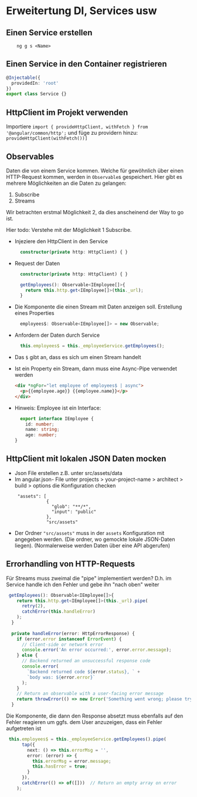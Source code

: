 # Erweitertung DI, Services usw

## Einen Service erstellen

```
    ng g s <Name>
```

## Einen Service in den Container registrieren

```ts 
@Injectable({
  providedIn: 'root'
})
export class Service {}

```

## HttpClient im Projekt verwenden
Importiere `import { provideHttpClient, withFetch } from '@angular/common/http';` und füge zu providern hinzu: `provideHttpClient(withFetch())]`

## Observables

Daten die von einem Service kommen. Welche für gewöhnlich über einen HTTP-Request kommen, werden in `Observable`s gespeichert.
Hier gibt es mehrere Möglichkeiten an die Daten zu gelangen:
1) Subscribe
2) Streams

Wir betrachten erstmal Möglichkeit 2, da dies anscheinend der Way to go ist.

Hier todo: Verstehe mit der Möglichkeit 1 Subscribe.

- Injeziere den HttpClient in den Service

  ```ts
    constructor(private http: HttpClient) { }
  ```
- Request der Daten 
  ```ts
    constructor(private http: HttpClient) { }

    getEmployees(): Observable<IEmployee[]>{
      return this.http.get<IEmployee[]>(this._url);
    }
  ```
- Die Komponente die einen Stream mit Daten anzeigen soll. Erstellung eines Properties
  ```ts
    employees$: Observable<IEmployee[]> = new Observable;
  ```
- Anfordern der Daten durch Service
  ```ts
    this.employees$ = this._employeeService.getEmployees();
  ```
- Das `$` gibt an, dass es sich um einen Stream handelt
- Ist ein Property ein Stream, dann muss eine Async-Pipe verwendet werden
  ```html
  <div *ngFor="let employee of employees$ | async">
    <p>{{employee.age}} {{employee.name}}</p>
  </div>
  ```
- Hinweis: Employee ist ein Interface:
  ```ts
    export interface IEmployee {
      id: number;
      name: string;
      age: number;
  }  
  ``` 



## HttpClient mit lokalen JSON Daten mocken
- Json File erstellen z.B. unter src/assets/data
- Im angular.json- File unter projects > your-project-name > architect > build > options die Konfiguration checken
  ```
   "assets": [
              {
                "glob": "**/*",
                "input": "public"                
              },
              "src/assets"
  ```
- Der Ordner `"src/assets"` muss in der `assets` Konfiguration mit angegeben werden. (Die ordner, wo gemockte lokale JSON-Daten liegen). (Normalerweise werden Daten über eine API abgerufen)


## Errorhandling von HTTP-Requests
Für Streams muss zweimal die "pipe" implementiert werden?
D.h. im Service handle ich den Fehler und gebe ihn "nach oben" weiter
```ts
 getEmployees(): Observable<IEmployee[]>{
    return this.http.get<IEmployee[]>(this._url).pipe(
      retry(2), 
      catchError(this.handleError)
    );
  }  
  
  private handleError(error: HttpErrorResponse) {
    if (error.error instanceof ErrorEvent) {
      // Client-side or network error
      console.error('An error occurred:', error.error.message);
    } else {
      // Backend returned an unsuccessful response code
      console.error(
        `Backend returned code ${error.status}, ` +
        `body was: ${error.error}`
      );
    }
    // Return an observable with a user-facing error message
    return throwError(() => new Error('Something went wrong; please try again later.'));
  }
```

Die Komponente, die dann den Response absetzt muss ebenfalls auf den Fehler reagieren um ggfs. dem User anzuzeigen, dass ein Fehler aufgetreten ist
```ts
 this.employees$ = this._employeeService.getEmployees().pipe(
      tap({
        next: () => this.errorMsg = '',
        error: (error) => {
          this.errorMsg = error.message;
          this.hasError = true;
        }
      }),
      catchError(() => of([]))  // Return an empty array on error
    );
```